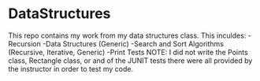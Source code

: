 # DataStructures
This repo contains my work from my data structures class. 
This inculdes:
-Recursion
-Data Structures (Generic)
-Search and Sort Algorithms (Recursive, Iterative, Generic)
-Print Tests
NOTE: I did not write the Points class, Rectangle class, or and of the JUNIT tests
      there were all provided by the instructor in order to test my code.
